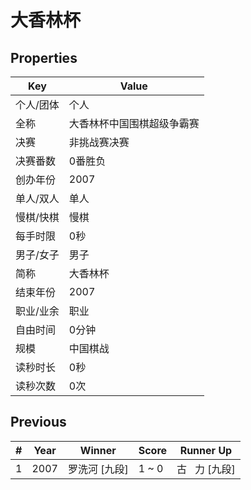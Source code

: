 # 大香林杯

## Properties

| Key | Value |
| --- | ----- |
| 个人/团体 | 个人 |
| 全称 | 大香林杯中国围棋超级争霸赛 |
| 决赛 | 非挑战赛决赛 |
| 决赛番数 | 0番胜负 |
| 创办年份 | 2007 |
| 单人/双人 | 单人 |
| 慢棋/快棋 | 慢棋 |
| 每手时限 | 0秒 |
| 男子/女子 | 男子 |
| 简称 | 大香林杯 |
| 结束年份 | 2007 |
| 职业/业余 | 职业 |
| 自由时间 | 0分钟 |
| 规模 | 中国棋战 |
| 读秒时长 | 0秒 |
| 读秒次数 | 0次 |

## Previous

| # | Year | Winner | Score | Runner Up |
| --- | --- | --- | --- | --- |
| 1 | 2007 | 罗洗河 [九段] | 1 ~ 0 | 古   力 [九段] |

